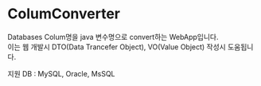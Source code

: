 ColumConverter
==============

Databases Colum명을 java 변수명으로 convert하는 WebApp입니다. </br>
이는 웹 개발시 DTO(Data Trancefer Object), VO(Value Object) 작성시 도움됩니다.

지원 DB : MySQL, Oracle, MsSQL
